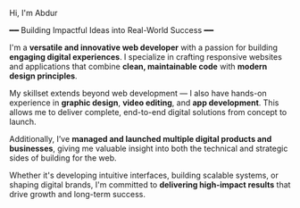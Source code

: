 Hi, I'm Abdur

━━ Building Impactful Ideas into Real-World Success ━━

<p>
            I'm a <strong>versatile and innovative web developer</strong> with a passion for building 
            <strong>engaging digital experiences</strong>. I specialize in crafting responsive websites and applications 
            that combine <strong>clean, maintainable code</strong> with <strong>modern design principles</strong>.
        </p>
        <p>
            My skillset extends beyond web development — I also have hands-on experience in 
            <strong>graphic design</strong>, <strong>video editing</strong>, and <strong>app development</strong>. 
            This allows me to deliver complete, end-to-end digital solutions from concept to launch.
        </p>
        <p>
            Additionally, I’ve <strong>managed and launched multiple digital products and businesses</strong>, 
            giving me valuable insight into both the technical and strategic sides of building for the web.
        </p>
        <p>
            Whether it's developing intuitive interfaces, building scalable systems, or shaping digital brands, 
            I'm committed to <strong>delivering high-impact results</strong> that drive growth and long-term success.
        </p>
